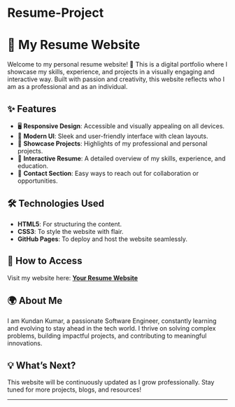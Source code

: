 # Resume-Project

# 🌟 My Resume Website

Welcome to my personal resume website! 🎉 This is a digital portfolio where I showcase my skills, experience, and projects in a visually engaging and interactive way. Built with passion and creativity, this website reflects who I am as a professional and as an individual.

## ✨ Features
- 🖥️ **Responsive Design**: Accessible and visually appealing on all devices.
- 🌈 **Modern UI**: Sleek and user-friendly interface with clean layouts.
- 📂 **Showcase Projects**: Highlights of my professional and personal projects.
- 📜 **Interactive Resume**: A detailed overview of my skills, experience, and education.
- 📧 **Contact Section**: Easy ways to reach out for collaboration or opportunities.

## 🛠️ Technologies Used
- **HTML5**: For structuring the content.
- **CSS3**: To style the website with flair.
- **GitHub Pages**: To deploy and host the website seamlessly.

## 🚀 How to Access
Visit my website here: [**Your Resume Website**](https://kundan0008000.github.io/resume/)  

## 🌍 About Me
I am Kundan Kumar, a passionate Software Engineer, constantly learning and evolving to stay ahead in the tech world. I thrive on solving complex problems, building impactful projects, and contributing to meaningful innovations.

## 💡 What’s Next?
This website will be continuously updated as I grow professionally. Stay tuned for more projects, blogs, and resources!

---
